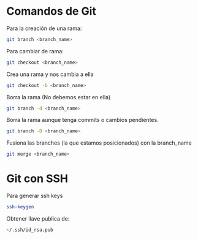# Comandos de Git

Para la creación de una rama:
```sh
git branch <branch_name>
```
Para cambiar de rama:
```sh
git checkout <branch_name>
```
Crea una rama y nos cambia a ella
```sh
git checkout -b <branch_name>
```
Borra la rama (No debemos estar en ella)
```sh
git branch -d <branch_name>
```
Borra la rama aunque tenga commits o cambios pendientes.
```sh
git branch -D <branch_name>
```
Fusiona las branches (la que estamos posicionados) con la branch_name
```sh
git merge <branch_name>
```

# Git con SSH

Para generar ssh keys
```sh
ssh-keygen
```
Obtener llave publica de:
```sh
~/.ssh/id_rsa.pub
```